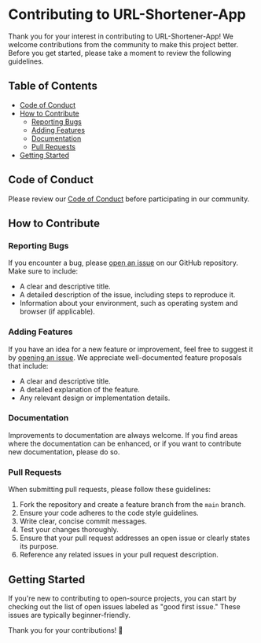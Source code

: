 # Contributing to URL-Shortener-App

Thank you for your interest in contributing to URL-Shortener-App! We welcome contributions from the community to make this project better. Before you get started, please take a moment to review the following guidelines.

## Table of Contents
- [Code of Conduct](#code-of-conduct)
- [How to Contribute](#how-to-contribute)
    - [Reporting Bugs](#reporting-bugs)
    - [Adding Features](#adding-features)
    - [Documentation](#documentation)
    - [Pull Requests](#pull-requests)
- [Getting Started](#getting-started)

## Code of Conduct

Please review our [Code of Conduct](CODE_OF_CONDUCT.md) before participating in our community.

## How to Contribute

### Reporting Bugs

If you encounter a bug, please [open an issue](../../issues) on our GitHub repository. Make sure to include:

- A clear and descriptive title.
- A detailed description of the issue, including steps to reproduce it.
- Information about your environment, such as operating system and browser (if applicable).

### Adding Features

If you have an idea for a new feature or improvement, feel free to suggest it by [opening an issue](../../issues). We appreciate well-documented feature proposals that include:

- A clear and descriptive title.
- A detailed explanation of the feature.
- Any relevant design or implementation details.

### Documentation

Improvements to documentation are always welcome. If you find areas where the documentation can be enhanced, or if you want to contribute new documentation, please do so.

### Pull Requests

When submitting pull requests, please follow these guidelines:

1. Fork the repository and create a feature branch from the `main` branch.
2. Ensure your code adheres to the code style guidelines.
3. Write clear, concise commit messages.
4. Test your changes thoroughly.
5. Ensure that your pull request addresses an open issue or clearly states its purpose.
6. Reference any related issues in your pull request description.

## Getting Started

If you're new to contributing to open-source projects, you can start by checking out the list of open issues labeled as "good first issue." These issues are typically beginner-friendly.

Thank you for your contributions! 🚀
